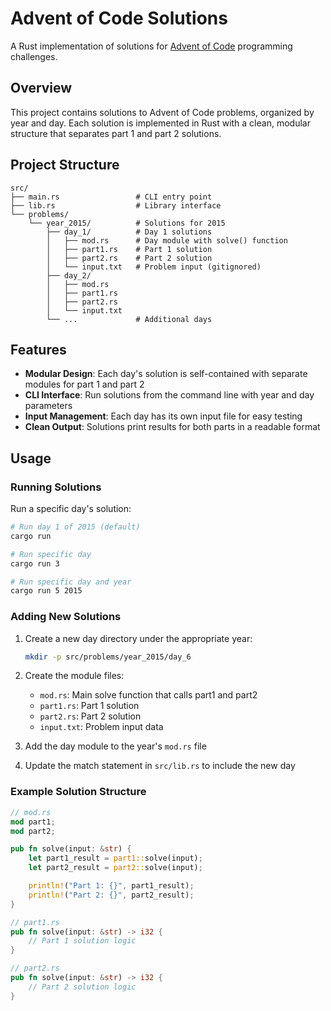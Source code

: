 # Advent of Code Solutions

A Rust implementation of solutions for [Advent of Code](https://adventofcode.com/) programming challenges.

## Overview

This project contains solutions to Advent of Code problems, organized by year and day. Each solution is implemented in
Rust with a clean, modular structure that separates part 1 and part 2 solutions.

## Project Structure

```
src/
├── main.rs                 # CLI entry point
├── lib.rs                  # Library interface
└── problems/
    └── year_2015/          # Solutions for 2015
        ├── day_1/          # Day 1 solutions
        │   ├── mod.rs      # Day module with solve() function
        │   ├── part1.rs    # Part 1 solution
        │   ├── part2.rs    # Part 2 solution
        │   └── input.txt   # Problem input (gitignored)
        ├── day_2/
        │   ├── mod.rs
        │   ├── part1.rs
        │   ├── part2.rs
        │   └── input.txt
        └── ...             # Additional days
```

## Features

-   **Modular Design**: Each day's solution is self-contained with separate modules for part 1 and part 2
-   **CLI Interface**: Run solutions from the command line with year and day parameters
-   **Input Management**: Each day has its own input file for easy testing
-   **Clean Output**: Solutions print results for both parts in a readable format

## Usage

### Running Solutions

Run a specific day's solution:

```bash
# Run day 1 of 2015 (default)
cargo run

# Run specific day
cargo run 3

# Run specific day and year
cargo run 5 2015
```

### Adding New Solutions

1. Create a new day directory under the appropriate year:

    ```bash
    mkdir -p src/problems/year_2015/day_6
    ```

2. Create the module files:

    - `mod.rs`: Main solve function that calls part1 and part2
    - `part1.rs`: Part 1 solution
    - `part2.rs`: Part 2 solution
    - `input.txt`: Problem input data

3. Add the day module to the year's `mod.rs` file

4. Update the match statement in `src/lib.rs` to include the new day

### Example Solution Structure

```rust
// mod.rs
mod part1;
mod part2;

pub fn solve(input: &str) {
    let part1_result = part1::solve(input);
    let part2_result = part2::solve(input);

    println!("Part 1: {}", part1_result);
    println!("Part 2: {}", part2_result);
}

// part1.rs
pub fn solve(input: &str) -> i32 {
    // Part 1 solution logic
}

// part2.rs
pub fn solve(input: &str) -> i32 {
    // Part 2 solution logic
}
```
